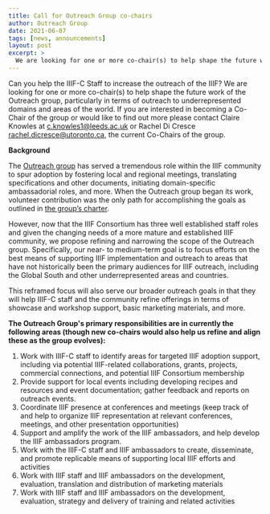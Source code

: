 ```yaml
---
title: Call for Outreach Group co-chairs
author: Outreach Group
date: 2021-06-07
tags: [news, announcements]
layout: post
excerpt: >
  We are looking for one or more co-chair(s) to help shape the future work of the Outreach group, particularly in terms of outreach to underrepresented domains and areas of the world.
---
```


Can you help the IIIF-C Staff to increase the outreach of the IIIF? We are looking for one or more co-chair(s) to help shape the future work of the Outreach group, particularly in terms of outreach to underrepresented domains and areas of the world. If you are interested in becoming a Co-Chair of the group or would like to find out more please contact Claire Knowles at c.knowles1@leeds.ac.uk or Rachel Di Cresce [rachel.dicresce@utoronto.ca](mailto:rachel.dicresce@utoronto.ca), the current Co-Chairs of the group.

**Background**

The [Outreach group](https://iiif.io/community/groups/outreach/) has served a tremendous role within the IIIF community to spur adoption by fostering local and regional meetings, translating specifications and other documents, initiating domain-specific ambassadorial roles, and more. When the Outreach group began its work, volunteer contribution was the only path for accomplishing the goals as outlined in [the group’s charter](https://docs.google.com/document/d/16SCcahV0y5HcCewIvSf__dURSsRgoY7j7i_ERru6GYM/edit). 

However, now that the IIIF Consortium has three well established staff roles and given the changing needs of a more mature and established IIIF community, we propose refining and narrowing the scope of the Outreach group. Specifically, our near- to medium-term goal is to focus efforts on the best means of supporting IIIF implementation and outreach to areas that have not historically been the primary audiences for IIIF outreach, including the Global South and other underrepresented areas and countries.

This reframed focus will also serve our broader outreach goals in that they will help IIIF-C staff and the community refine offerings in terms of showcase and workshop support, basic marketing materials, and more. 

**The Outreach Group's primary responsibilities are in currently the following areas (though new co-chairs would also help us refine and align these as the group evolves):**

1. Work with IIIF-C staff to identify areas for targeted IIIF adoption support, including via potential IIIF-related collaborations, grants, projects, commercial connections, and potential IIIF Consortium membership
2. Provide support for local events including developing recipes and resources and event documentation; gather feedback and reports on outreach events.
3. Coordinate IIIF presence at conferences and meetings (keep track of and help to organize IIIF representation at relevant conferences, meetings, and other presentation opportunities)
4. Support and amplify the work of the IIIF ambassadors, and help develop the IIIF ambassadors program. 
5. Work with the IIIF-C staff and IIIF ambassadors to create, disseminate, and promote replicable means of supporting local IIIF efforts and activities
6. Work with IIIF staff and IIIF ambassadors on the development, evaluation, translation and distribution of marketing materials
7. Work with IIIF staff and IIIF ambassadors on the development, evaluation, strategy and delivery of training and related activities